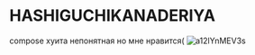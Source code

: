 # HASHIGUCHIKANADERIYA
compose
хуита непонятная
но мне нравится(
![a12lYnMEV3s](https://user-images.githubusercontent.com/75827441/140711880-d576d866-60fa-45ef-aba3-d6b238ac08f2.jpg)

